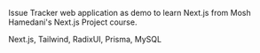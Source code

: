 Issue Tracker web application as demo to learn Next.js from Mosh Hamedani's Next.js Project course.

Next.js, Tailwind, RadixUI, Prisma, MySQL
